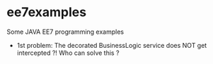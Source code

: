 # ee7examples
Some JAVA EE7 programming examples

- 1st problem: The decorated BusinessLogic service does NOT get intercepted ?! Who can solve this ?

